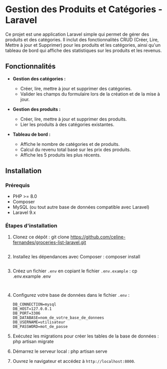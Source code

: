 # Gestion des Produits et Catégories - Laravel

Ce projet est une application Laravel simple qui permet de gérer des produits et des catégories. Il inclut des fonctionnalités CRUD (Créer, Lire, Mettre à jour et Supprimer) pour les produits et les catégories, ainsi qu'un tableau de bord qui affiche des statistiques sur les produits et les revenus.

## Fonctionnalités

- **Gestion des catégories :**
  - Créer, lire, mettre à jour et supprimer des catégories.
  - Valider les champs du formulaire lors de la création et de la mise à jour.
  
- **Gestion des produits :**
  - Créer, lire, mettre à jour et supprimer des produits.
  - Lier les produits à des catégories existantes.
  
- **Tableau de bord :**
  - Affiche le nombre de catégories et de produits.
  - Calcul du revenu total basé sur les prix des produits.
  - Affiche les 5 produits les plus récents.

## Installation

### Prérequis

- PHP >= 8.0
- Composer
- MySQL (ou tout autre base de données compatible avec Laravel)
- Laravel 9.x

### Étapes d'installation

1. Clonez ce dépôt :
    git clone https://github.com/celine-fernandes/groceries-list-laravel.git
    ```

2. Installez les dépendances avec Composer :
    composer install
    ```

3. Créez un fichier `.env` en copiant le fichier `.env.example` :
    cp .env.example .env
    ```


5. Configurez votre base de données dans le fichier `.env` :
    ```
    DB_CONNECTION=mysql
    DB_HOST=127.0.0.1
    DB_PORT=3306
    DB_DATABASE=nom_de_votre_base_de_donnees
    DB_USERNAME=utilisateur
    DB_PASSWORD=mot_de_passe
    ```

6. Exécutez les migrations pour créer les tables de la base de données :
    php artisan migrate



8. Démarrez le serveur local :
    php artisan serve


9. Ouvrez le navigateur et accédez à `http://localhost:8000`.

